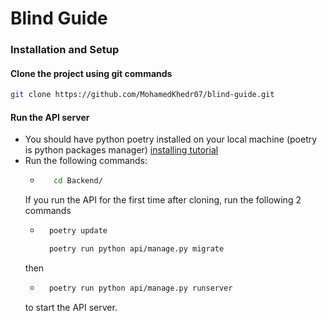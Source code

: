 # Blind Guide

### Installation and Setup
#### Clone the project using git commands

```Bash
git clone https://github.com/MohamedKhedr07/blind-guide.git
```
#### Run the API server

   - You should have python poetry installed on your local machine (poetry is python packages manager) [installing tutorial](https://python-poetry.org/docs/)
   - Run the following commands:
       - ```Bash
            cd Backend/
            ```
        If you run the API for the first time after cloning, run the following 2 commands
        - ```Bash
            poetry update

            poetry run python api/manage.py migrate
            ```
        then
        - ```Bash
            poetry run python api/manage.py runserver
            ```
        to start the API server.
